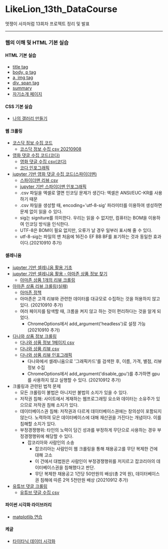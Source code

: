 # LikeLion_13th_DataCourse
멋쟁이 사자처럼 13회차 프로젝트 정리 및 발표

***

### 웹의 이해 및 HTML 기본 실습
  #### HTML 기본 실습
  * [title tag](https://github.com/KimJinYeon/LikeLion_13th_DataCourse/blob/main/01_web_html/01_html_title.html)
  * [body, p tag](https://github.com/KimJinYeon/LikeLion_13th_DataCourse/blob/main/01_web_html/02_html_body.html)
  * [a, img tag](https://github.com/KimJinYeon/LikeLion_13th_DataCourse/blob/main/01_web_html/03_html_link_img.html)
  * [div, span tag](https://github.com/KimJinYeon/LikeLion_13th_DataCourse/blob/main/01_web_html/04_html_div_span.html)
  * [summary](https://github.com/KimJinYeon/LikeLion_13th_DataCourse/blob/main/01_web_html/05_html_summary.html)
  * [자기소개 페이지](https://kimjinyeon.github.io/LikeLion_13th_DataCourse/01_web_html/kimjinyeon/main.html)
    
  #### CSS 기본 실습
  * [나의 갤러리 만들기](https://kimjinyeon.github.io/LikeLion_13th_DataCourse/02_css_practice/11_img_gallery.html)
  
  #### 웹 크롤링
  * [코스닥 정보 수집 코드](https://github.com/KimJinYeon/LikeLion_13th_DataCourse/blob/main/04_web_data/07_kosdaq.py)
    - [코스닥 정보 수집 csv 20210908](https://github.com/KimJinYeon/LikeLion_13th_DataCourse/blob/main/04_web_data/kosdaq_csv)
  * [영화 댓글 수집 코드(코다)](https://github.com/KimJinYeon/LikeLion_13th_DataCourse/blob/main/04_web_data/12_review2.py)
    - [영화 댓글 수집 csv(코다)](https://github.com/KimJinYeon/LikeLion_13th_DataCourse/blob/main/04_web_data/코다댓글.csv)
    - [코다 인포그래픽](https://kimjinyeon.github.io/LikeLion_13th_DataCourse/04_web_data/김진연_wordcloud_코다.png)
  * [jupyter 기반 영화 댓글 수집 코드(스파이더맨)](https://github.com/KimJinYeon/LikeLion_13th_DataCourse/blob/main/05_selenium/movie.ipynb)
    - [스파이더맨 리뷰 csv](https://github.com/KimJinYeon/LikeLion_13th_DataCourse/blob/main/05_selenium/%EC%8A%A4%ED%8C%8C%EC%9D%B4%EB%8D%94%EB%A7%A8%EB%A6%AC%EB%B7%B0.csv)
    - [jupyter 기반 스파이더맨 인포그래픽](https://github.com/KimJinYeon/LikeLion_13th_DataCourse/blob/main/05_selenium/wordcloud_%EC%8A%A4%ED%8C%8C%EC%9D%B4%EB%8D%94%EB%A7%A8.png)
    - .csv 파일을 엑셀로 열면 인코딩 문제가 생긴다: 엑셀은 ANSI/EUC-KR를 사용하기 때문
    - .csv 파일을 생성할 때, encoding='utf-8-sig' 파라미터를 이용하여 생성하면 문제 없이 읽을 수 있다.
    - sig는 signiture를 의미한다. 우리는 읽을 수 없지만, 컴퓨터는 BOM을 이용하여 인코딩 방식을 인식한다.
    - UTF-8은 BOM이 필요 없지만, 오류가 날 경우 일부러 표시해 줄 수 있다.
    - utf-8-sig는 파일의 맨 처음에 16진수 EF BB BF를 표기하는 것과 동일한 효과이다.(20210910 추가)

  #### 셀레니움
  * [jupyter 기반 셀레니움 활용 기초](https://github.com/KimJinYeon/LikeLion_13th_DataCourse/blob/main/05_selenium/selenium.ipynb)
  * [jupyter 기반 셀레니움 활용 - 아마존 상품 정보 찾기](https://github.com/KimJinYeon/LikeLion_13th_DataCourse/blob/main/05_selenium/selenium2.ipynb)
    - [아마존 상품 1개의 리뷰 크롤링](https://github.com/KimJinYeon/LikeLion_13th_DataCourse/blob/main/05_selenium/amazon_computer_review.csv)
  * [아마존 상품 리뷰 크롤링(실패)](https://github.com/KimJinYeon/LikeLion_13th_DataCourse/blob/main/05_selenium/amazon_review.py)
    - [아마존 정책](https://www.amazon.com/robots.txt)
    - 아마존은 고객 리뷰와 관련한 데이터를 대규모로 수집하는 것을 허용하지 않고 있다. (20210910 추가)
    - 여러 페이지를 탐색할 때, 크롬을 켜지 않고 하는 것이 편리하다는 것을 알게 되었다.
      + ChromeOptions에서 add_argument('headless')로 설정 가능 (20210910 추가)
  * [다나와 상품 정보 크롤링](https://github.com/KimJinYeon/LikeLion_13th_DataCourse/blob/main/05_selenium/danawa.py)
    - [다나와 상품 정보 1페이지 csv](https://github.com/KimJinYeon/LikeLion_13th_DataCourse/blob/main/05_selenium/danawa_vga_info_p1.csv)
    - [다나와 상품 리뷰 csv](https://github.com/KimJinYeon/LikeLion_13th_DataCourse/blob/main/05_selenium/danawa_com.csv)
    - [다나와 상품 리뷰 인포그래픽](https://github.com/KimJinYeon/LikeLion_13th_DataCourse/blob/main/05_selenium/danawa_vga_wordcloud.png)
      - 다나와에서 셀레니움으로 '그래픽카드'를 검색한 후, 이름, 가격, 별점, 리뷰 정보 수집
      - ChromeOptions에서 add_argument('disable_gpu')를 추가하면 gpu를 사용하지 않고 실행할 수 있다. (20210912 추가)
  * 크롤링과 관련된 법적 문제
    - 모든 크롤링이 불법은 아니지만 불법의 소지가 있을 수 있다.
    - 저작권 침해: 사이트에서 게재하는 웹프로그래밍 요소와 데이터는 소유주가 있으므로 저작권 침해 소지가 있다.
    - 데이터베이스권 침해: 저작권과 다르게 데이터베이스권에는 창의성이 포함되지 않는다. 노력하여 모은 데이터베이스에 대해 재산권을 가진다는 개념이다. 이를 침해할 소지가 있다.
    - 부정경쟁행위: 타인의 노력이 담긴 성과를 부정하게 무단으로 사용하는 경우 부정경쟁행위에 해당할 수 있다.
      + 잡코리아와 사람인의 소송
        + 잡코리아는 사람인이 웹 크롤링을 통해 채용공고를 무단 복제한 건에 대해 고소
        + 이 건에서 대법원은 사람인이 부정경쟁행위를 저지르고 잡코리아의 데이터베이스권을 침해했다고 판단. 
        + 무단 복제한 채용공고 1건당 50만원의 배상(총 2억 원), 데이터베이스권 침해에 따른 2억 5천만원 배상 (20210912 추가)
  * [유튜브 댓글 크롤링](https://github.com/KimJinYeon/LikeLion_13th_DataCourse/blob/main/05_selenium/youtube.py)
    - [유튜브 댓글 수집 csv](https://github.com/KimJinYeon/LikeLion_13th_DataCourse/blob/main/05_selenium/yt_comment.csv)

  #### 파이썬 시각화 라이브러리
  * [matplotlib 연습](https://github.com/KimJinYeon/LikeLion_13th_DataCourse/blob/main/06_library/matplotlib.ipynb)
  #### 케글
  * [타이타닉 데이터 시각화]()

